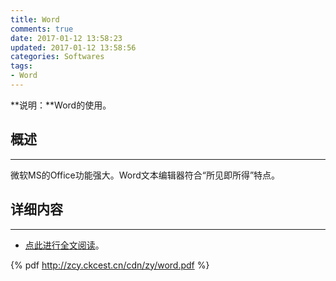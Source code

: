 ```yaml
---
title: Word
comments: true
date: 2017-01-12 13:58:23
updated: 2017-01-12 13:58:56
categories: Softwares
tags:
- Word
---
```


**说明：**Word的使用。
<!-- more -->

## 概述
---
微软MS的Office功能强大。Word文本编辑器符合“所见即所得”特点。


## 详细内容
---
* [点此进行全文阅读](http://zcy.ckcest.cn/cdn/zy/word.pdf)。

{% pdf http://zcy.ckcest.cn/cdn/zy/word.pdf  %}



